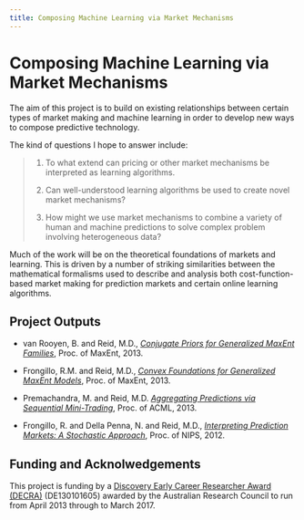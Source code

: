 ```yaml
---
title: Composing Machine Learning via Market Mechanisms
---
```


# Composing Machine Learning via Market Mechanisms

The aim of this project is to build on existing relationships between certain
types of market making and machine learning in order to develop new ways to 
compose predictive technology.

The kind of questions I hope to answer include:

> 1. To what extend can pricing or other market mechanisms be interpreted as
>    learning algorithms.
> 
> 2. Can well-understood learning algorithms be used to create novel market
>    mechanisms? 
> 
> 3. How might we use market mechanisms to combine a variety of human and machine 
>    predictions to solve complex problem involving heterogeneous data?

Much of the work will be on the theoretical foundations of markets and learning.
This is driven by a number of striking similarities between the mathematical 
formalisms used to describe and analysis both cost-function-based market making
for prediction markets and certain online learning algorithms. 

## Project Outputs

- van Rooyen, B. and Reid, M.D.,
  _[Conjugate Priors for Generalized MaxEnt Families][vanRooyen:2013]_,
  Proc. of MaxEnt, 2013.

- Frongillo, R.M. and Reid, M.D., 
  _[Convex Foundations for Generalized MaxEnt Models][Frongillo:2013]_,
  Proc. of MaxEnt, 2013.

- Premachandra, M. and Reid, M.D.
  _[Aggregating Predictions via Sequential Mini-Trading][Premachandra:2013]_,
  Proc. of ACML, 2013.

- Frongillo, R. and Della Penna, N. and Reid, M.D., 
  _[Interpreting Prediction Markets: A Stochastic Approach][Frongillo:2012]_,
  Proc. of NIPS, 2012.

[vanRooyen:2013]: http://mark.reid.name/bits/pubs/maxent13-update-gefs.pdf
[Frongillo:2013]: http://mark.reid.name/bits/pubs/maxent13-convex-gefs.pdf
[Premachandra:2013]: http://mark.reid.name/bits/pubs/acml13-minitrade.pdf
[Frongillo:2012]: http://mark.reid.name/bits/pubs/nips12-markets.pdf

## Funding and Acknolwedgements

This project is funding by a [Discovery Early Career Researcher Award (DECRA)][decra]
(DE130101605) awarded by the Australian Research Council to run from April 2013
through to March 2017.

[decra]: http://www.arc.gov.au/ncgp/decra.htm

